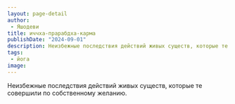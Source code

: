 ```yaml
---
layout: page-detail
author:
 - Яшодеви
title: иччха-прарабдха-карма
publishDate: "2024-09-01"
description: Неизбежные последствия действий живых существ, которые те совершили по собственному желанию.
tags:
 - йога
image: 
---
```


Неизбежные последствия действий живых существ, которые те совершили по собственному желанию.

